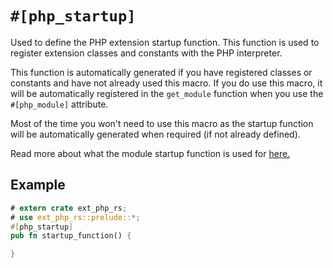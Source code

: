 # `#[php_startup]`

Used to define the PHP extension startup function. This function is used to
register extension classes and constants with the PHP interpreter.

This function is automatically generated if you have registered classes or
constants and have not already used this macro. If you do use this macro, it
will be automatically registered in the `get_module` function when you use the
`#[php_module]` attribute.

Most of the time you won't need to use this macro as the startup function will
be automatically generated when required (if not already defined).

Read more about what the module startup function is used for
[here.](https://www.phpinternalsbook.com/php7/extensions_design/php_lifecycle.html#module-initialization-minit)

## Example

```rust
# extern crate ext_php_rs;
# use ext_php_rs::prelude::*;
#[php_startup]
pub fn startup_function() {

}
```
